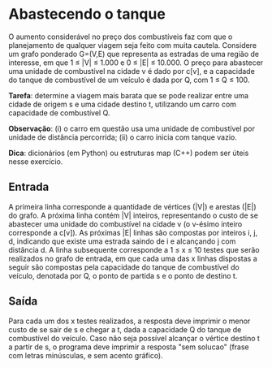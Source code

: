 # Abastecendo o tanque

O aumento considerável no preço dos combustíveis faz com que o planejamento de qualquer viagem seja feito com muita cautela. Considere um grafo ponderado G=(V,E) que representa as estradas de uma região de interesse, em que 1 ≤ |V| ≤ 1.000 e 0 ≤ |E| ≤ 10.000. O preço para abastecer uma unidade de combustível na cidade v é dado por c[v], e a capacidade do tanque de combustível de um veículo é dada por Q, com 1 ≤ Q ≤ 100.

**Tarefa**: determine a viagem mais barata que se pode realizar entre uma cidade de origem s e uma cidade destino t, utilizando um carro com capacidade de combustível Q.

**Observação**: (i) o carro em questão usa uma unidade de combustível por unidade de distância percorrida; (ii) o carro inicia com tanque vazio.

**Dica**: dicionários (em Python) ou estruturas map (C++) podem ser úteis nesse exercício.

## Entrada
A primeira linha corresponde a quantidade de vértices (|V|) e arestas (|E|) do grafo. A próxima linha contém |V| inteiros, representando o custo de se abastecer uma unidade do combustível na cidade v (o v-ésimo inteiro corresponde a c[v]). As próximas |E| linhas são compostas por inteiros i, j, d, indicando que existe uma estrada saindo de i e alcançando j com distância d. A linha subsequente corresponde a 1 ≤ x ≤ 10 testes que serão realizados no grafo de entrada, em que cada uma das x linhas dispostas a seguir são compostas pela capacidade do tanque de combustível do veículo, denotada por Q, o ponto de partida s e o ponto de destino t.

## Saída
Para cada um dos x testes realizados, a resposta deve imprimir o menor custo de se sair de s e chegar a t, dada a capacidade Q do tanque de combustível do veículo. Caso não seja possível alcançar o vértice destino t a partir de s, o programa deve imprimir a resposta "sem solucao" (frase com letras minúsculas, e sem acento gráfico).